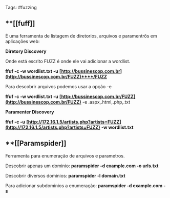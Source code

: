 Tags: #fuzzing 

## **[[fuff]]
É uma ferramenta de listagem de diretorios, arquivos e paramentrôs em aplicações web:

**Diretory Discovery**

Onde está escrito FUZZ é onde ele vai adicionar a wordlist.

**ffuf -c -w wordlist.txt -u** **[http://bussinescop.com.br](http://bussinescop.com.br/FUZZ)****/FUZZ**

Para descobrir arquivos podemos usar a opção -e

**ffuf -c -w wordlist.txt -u** **[http://bussinescop.com.br/FUZZ](http://bussinescop.com.br/FUZZ)** -e .aspx,.html,.php,.txt

**Paramenter Discovery**

**ffuf -c -u** **[http://172.16.1.5/artists.php?artists=FUZZ](http://172.16.1.5/artists.php?artists=FUZZ)** **-w wordlist.txt**

## **[[Paramspider]]

Ferramenta para enumeração de arquivos e parametros.

Descobrir apenas um dominio:
	**paramspider -d example.com -o urls.txt**

Descobrir diversos dominios:
	**paramspider -l domain.txt**

Para adicionar subdominios a enumeração:
	**paramspider -d example.com -s**



